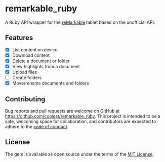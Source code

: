 # remarkable_ruby

A Ruby API wrapper for the [reMarkable](https://remarkable.com/) tablet based on the unofficial API.

## Features

- [x] List content on device
- [x] Download content
- [x] Delete a document or folder
- [x] View highlights from a document
- [x] Upload files
- [ ] Create folders
- [x] Move/rename documents and folders

## Contributing

Bug reports and pull requests are welcome on GitHub at https://github.com/coalest/remarkable_ruby. This project is intended to be a safe, welcoming space for collaboration, and contributors are expected to adhere to the [code of conduct](https://github.com/coalest/remarkable_ruby/blob/master/CODE_OF_CONDUCT.md).

## License

The gem is available as open source under the terms of the [MIT License](https://opensource.org/licenses/MIT).
